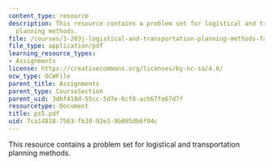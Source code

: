 ```yaml
---
content_type: resource
description: This resource contains a problem set for logistical and transportation
  planning methods.
file: /courses/1-203j-logistical-and-transportation-planning-methods-fall-2006/7ca148187563fb3092e39b095db6f94c_ps5.pdf
file_type: application/pdf
learning_resource_types:
- Assignments
license: https://creativecommons.org/licenses/by-nc-sa/4.0/
ocw_type: OCWFile
parent_title: Assignments
parent_type: CourseSection
parent_uid: 3dbf418d-55cc-5d7e-6cf6-acb67fe67d7f
resourcetype: Document
title: ps5.pdf
uid: 7ca14818-7563-fb30-92e3-9b095db6f94c
---
```

This resource contains a problem set for logistical and transportation planning methods.
